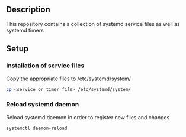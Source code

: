 ## Description
This repository contains a collection of systemd service files as well as systemd timers

## Setup

### Installation of service files
Copy the appropriate files to /etc/systemd/system/
```bash
cp <service_or_timer_file> /etc/systemd/system/
```

### Reload systemd daemon
Reload systemd daemon in order to register new files and changes
```bash
systemctl daemon-reload
```
